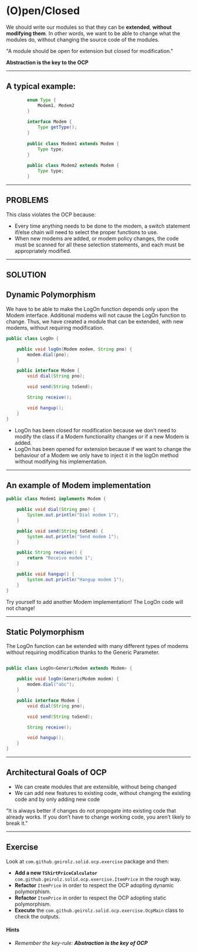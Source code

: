 # (O)pen/Closed

We should write our modules so that they can be **extended**, **without modifying them**. In other
words, we want to be able to change what the modules do, without changing the
source code of the modules.


<div class="notebox">
    "A module should be open for extension but closed for modification."
</div>

**Abstraction is the key to the OCP**

---

## A typical example:

```java
        enum Type {
            Modem1, Modem2
        }
    
        interface Modem {
            Type getType();
        }
    
        public class Modem1 extends Modem {
            Type type;
        }
    
        public class Modem2 extends Modem {
            Type type;
        }
```

---
## PROBLEMS

This class violates the OCP because:
* Every time anything needs to be done to the modem, a switch statement if/else chain will
  need to select the proper functions to use.
* When new modems are added, or modem policy changes, the code must be scanned for all these selection statements, and each
  must be appropriately modified.

---

## SOLUTION
## Dynamic Polymorphism

We have to be able to make the LogOn function depends only upon the Modem interface. Additional modems will not cause the LogOn function to change. Thus, we have created a module that can be extended, with new
modems, without requiring modification.

```java
public class LogOn {

    public void logOn(Modem modem, String pno) {
        modem.dial(pno);
    }

    public interface Modem {
        void dial(String pno);

        void send(String toSend);

        String receive();

        void hangup();
    }
}
```

* LogOn has been closed for modification because we don't need to modify the class if a Modem functionality changes or if a new Modem is added.
* LogOn has been opened for extension because if we want to change the behaviour of a Modem we only have to inject it in the logOn method without modifying his implementation.

---

## An example of Modem implementation

```java
public class Modem1 implements Modem {

    public void dial(String pno) {
        System.out.println("Dial modem 1");
    }

    public void send(String toSend) {
        System.out.println("Send modem 1");
    }

    public String receive() {
        return "Receive modem 1";
    }

    public void hangup() {
        System.out.println("Hangup modem 1");
    }
}
```

Try yourself to add another Modem implementation! The LogOn code will not change!

---

## Static Polymorphism 

The LogOn function can be extended with many different types of modems without requiring modification thanks to the Generic Parameter.


```java

public class LogOn<GenericModem extends Modem> {

    public void logOn(GenericModem modem) {
        modem.dial("abc");
    }

    public interface Modem {
        void dial(String pno);

        void send(String toSend);

        String receive();

        void hangup();
    }
}
```
---

## Architectural Goals of OCP

* We can create modules that are extensible, without being changed
* We can add new features to existing code, without changing the existing code and by only adding new code

<div class="notebox">
 "It is always better if changes do not propogate into existing code that already works. If you don’t have to
    change working code, you aren’t likely to break it."
</div>

---

## Exercise
Look at `com.github.geirolz.solid.ocp.exercise` package and then:
- **Add a new `TShirtPriceCalculator`** `com.github.geirolz.solid.ocp.exercise.ItemPrice` in the rough way.
- **Refactor** `ItemPrice` in order to respect the OCP adopting dynamic polymorphism.
- **Refactor** `ItemPrice` in order to respect the OCP adopting static polymorphism.
- **Execute** the `com.github.geirolz.solid.ocp.exercise.OcpMain` class to check the outputs.

#### Hints
- _Remember the key-rule: **Abstraction is the key of OCP**_